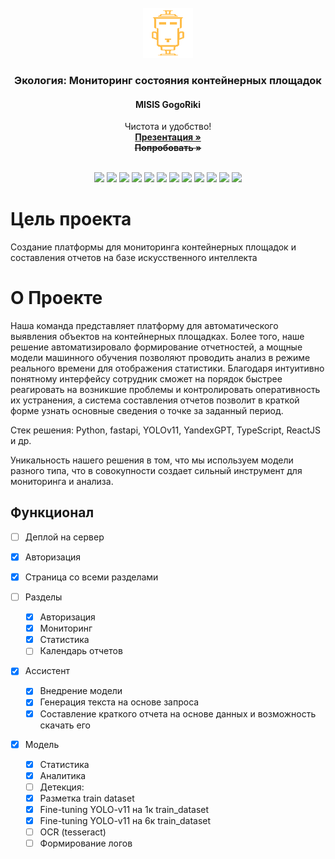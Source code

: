 <br />
<div align="center">
    <img src="./frontend/public/tula.svg" alt="Logo" width="80" >
<h3 align="center">Экология: Мониторинг состояния контейнерных площадок</h3>
<h4>MISIS GogoRiki</h4>
  <p align="center">
    Чистота и удобство!
    <br>
    <a href="https://www.figma.com/design/mvxSqON2dbA4eldvHYSYrP/Tula?node-id=0-1&t=7iQSe86XgrCLDJSr-1" target="_blank"><strong>Презентация »</strong></a>
    <br />
    <strike><strong>Попробовать »</strong></strike>
    <br />
    </p>
</div>

<br>

<div align="center">
    <img src="https://img.shields.io/badge/typescript-323330?style=for-the-badge&logo=typescript&logoColor=blue"/>
    <img src="https://img.shields.io/badge/React-20232A?style=for-the-badge&logo=react&logoColor=61DAFB"/>
    <img src="https://img.shields.io/badge/Python-FFD43B?style=for-the-badge&logo=python&logoColor=blue"/>
    <img src="https://img.shields.io/badge/fastapi-109989?style=for-the-badge&logo=FASTAPI&logoColor=white"/>
    <img src="https://img.shields.io/badge/PostgreSQL-316192?style=for-the-badge&logo=postgresql&logoColor=white"/>
    <img src="https://img.shields.io/badge/Docker-2CA5E0?style=for-the-badge&logo=docker&logoColor=white"/>
    <img src="https://img.shields.io/badge/Figma-F24E1E?style=for-the-badge&logo=figma&logoColor=white"/>
    <img src="https://img.shields.io/badge/npm-CB3837?style=for-the-badge&logo=npm&logoColor=white"/>
    <img src="https://img.shields.io/badge/OpenCV-20232A?style=for-the-badge&logo=opencv&logoColor=5C3EE8"/>
    <img src="https://img.shields.io/badge/tesseract-1c6ac2?style=for-the-badge"/>
    <img src="https://img.shields.io/badge/yolo_v11-7B23B3?style=for-the-badge"/>
    <img src="https://img.shields.io/badge/yandexmap-323330?style=for-the-badge"/>
</div>

# Цель проекта

Создание платформы для мониторинга контейнерных площадок и составления отчетов на базе
искусственного интеллекта

# О Проекте

Наша команда представляет платформу для автоматического выявления объектов на контейнерных 
площадках.
Более того, наше решение автоматизировало формирование отчетностей, а мощные модели машинного
обучения позволяют проводить анализ в режиме реального времени для отображения статистики.
Благодаря интуитивно понятному интерфейсу сотрудник сможет на порядок быстрее
реагировать на возникшие проблемы и контролировать оперативность их устранения, а система 
составления отчетов позволит в
краткой форме узнать основные сведения о точке за заданный период.

Стек решения: Python, fastapi, YOLOv11, YandexGPT, TypeScript, ReactJS и др.

Уникальность нашего решения в том, что мы используем модели разного типа, что в совокупности
создает сильный инструмент для мониторинга и анализа.

## Функционал

- [ ] Деплой на сервер
- [x] Авторизация
- [x] Страница со всеми разделами

- [ ] Разделы
    - [x] Авторизация
    - [x] Мониторинг
    - [x] Статистика
    - [ ] Календарь отчетов

- [x] Ассистент
    - [x] Внедрение модели
    - [x] Генерация текста на основе запроса
    - [x] Составление краткого отчета на основе данных и возможность скачать его

- [x] Модель
    - [x] Статистика
    - [x] Аналитика
    - [ ] Детекция:
    - [x] Разметка train dataset
    - [x] Fine-tuning YOLO-v11 на 1к train_dataset
    - [x] Fine-tuning YOLO-v11 на 6к train_dataset
    - [ ] OCR (tesseract)
    - [ ] Формирование логов
